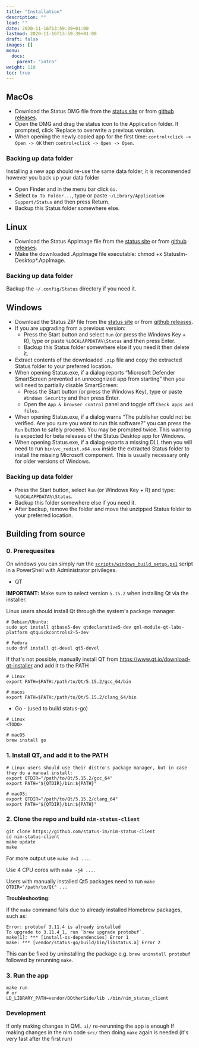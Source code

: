 ```yaml
---
title: "Installation"
description: ""
lead: ""
date: 2020-11-16T13:59:39+01:00
lastmod: 2020-11-16T13:59:39+01:00
draft: false
images: []
menu:
  docs:
    parent: "intro"
weight: 110
toc: true
---
```


## MacOs

* Download the Status DMG file from the [status site](https://status.im/get/) or from [github releases](https://github.com/status-im/status-desktop/releases).
* Open the DMG and drag the status icon to the Application folder. If prompted, click `Replace to overwrite a previous version.
* When opening the newly copied app for the first time: `control+click -> Open -> OK` then `control+click -> Open -> Open`.

### Backing up data folder

Installing a new app should re-use the same data folder, it is recommended however you back up your data folder
* Open Finder and in the menu bar click `Go.`
* Select `Go To Folder...`, type or paste `~/Library/Application Support/Status` and then press Return.
* Backup this Status folder somewhere else.

## Linux

* Download the Status AppImage file from the [status site](https://status.im/get/) or from [github releases](https://github.com/status-im/status-desktop/releases).
* Make the downloaded .AppImage file executable: chmod +x StatusIm-Desktop*.AppImage.

### Backing up data folder

Backup the `~/.config/Status` directory if you need it.

## Windows

* Download the Status ZIP file from the [status site](https://status.im/get/) or from [github releases](https://github.com/status-im/status-desktop/releases).
* If you are upgrading from a previous version:
  * Press the Start button and select `Run` (or press the Windows Key + R), type or paste `%LOCALAPPDATA%\Status` and then press Enter.
  * Backup this Status folder somewhere else if you need it then delete it.
* Extract contents of the downloaded `.zip` file and copy the extracted Status folder to your preferred location.
* When opening Status.exe, if a dialog reports “Microsoft Defender SmartScreen prevented an unrecognized app from starting” then you will need to partially disable SmartScreen:
  * Press the Start button (or press the Windows Key), type or paste `Windows Security` and then press Enter.
  * Open the `App & browser control` panel and toggle off `Check apps and files`.
* When opening Status.exe, if a dialog warns “The publisher could not be verified. Are you sure you want to run this software?” you can press the `Run` button to safely proceed. You may be prompted twice. This warning is expected for beta releases of the Status Desktop app for Windows.
* When opening Status.exe, if a dialog reports a missing DLL then you will need to run `bin\vc_redist.x64.exe` inside the extracted Status folder to install the missing Microsoft component. This is usually necessary only for older versions of Windows.

### Backing up data folder

* Press the Start button, select `Run` (or Windows Key + R) and type: `%LOCALAPPDATA%\Status`.
* Backup this folder somewhere else if you need it.
* After backup, remove the folder and move the unzipped Status folder to your preferred location.

## Building from source

### 0. Prerequesites

On windows you can simply run the [`scripts/windows_build_setup.ps1`](../scripts/windows_build_setup.ps1) script in a PowerShell with Administrator privileges.

* QT

**IMPORTANT:** Make sure to select version `5.15.2` when installing Qt via the installer.

Linux users should install Qt through the system's package manager:

```
# Debian/Ubuntu:
sudo apt install qtbase5-dev qtdeclarative5-dev qml-module-qt-labs-platform qtquickcontrols2-5-dev

# Fedora
sudo dnf install qt-devel qt5-devel

```

If that's not possible, manually install QT from https://www.qt.io/download-qt-installer
and add it to the PATH

```
# Linux
export PATH=$PATH:/path/to/Qt/5.15.2/gcc_64/bin

# macos
export PATH=$PATH:/path/to/Qt/5.15.2/clang_64/bin
```

* Go - (used to build status-go)

```
# Linux
<TODO>

# macOS
brew install go
```

### 1. Install QT, and add it to the PATH

```
# Linux users should use their distro's package manager, but in case they do a manual install:
export QTDIR="/path/to/Qt/5.15.2/gcc_64"
export PATH="${QTDIR}/bin:${PATH}"

# macOS:
export QTDIR="/path/to/Qt/5.15.2/clang_64"
export PATH="${QTDIR}/bin:${PATH}"
```

### 2. Clone the repo and build `nim-status-client`
```
git clone https://github.com/status-im/nim-status-client
cd nim-status-client
make update
make
```

For more output use `make V=1 ...`.

Use 4 CPU cores with `make -j4 ...`.

Users with manually installed Qt5 packages need to run `make QTDIR="/path/to/Qt" ...`

**Troubleshooting**:

If the `make` command fails due to already installed Homebrew packages, such as:

```
Error: protobuf 3.11.4 is already installed
To upgrade to 3.11.4_1, run `brew upgrade protobuf`.
make[1]: *** [install-os-dependencies] Error 1
make: *** [vendor/status-go/build/bin/libstatus.a] Error 2
```

This can be fixed by uninstalling the package e.g. `brew uninstall protobuf` followed by rerunning `make`.


### 3. Run the app

```
make run
# or
LD_LIBRARY_PATH=vendor/DOtherSide/lib ./bin/nim_status_client
```

### Development

If only making changes in QML `ui/` re-rerunning the app is enough
If making changes in the nim code `src/` then doing `make` again is needed (it's very fast after the first run)